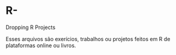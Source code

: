 # R-
Dropping R Projects

Esses arquivos são exerícios, trabalhos ou projetos feitos em R de plataformas online ou livros.
